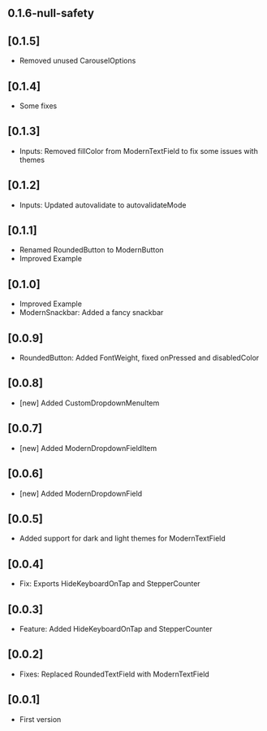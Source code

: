 ## 0.1.6-null-safety 


## [0.1.5]

* Removed unused CarouselOptions

## [0.1.4]

* Some fixes

## [0.1.3]

* Inputs: Removed fillColor from ModernTextField to fix some issues with themes

## [0.1.2]

* Inputs: Updated autovalidate to autovalidateMode

## [0.1.1]

* Renamed RoundedButton to ModernButton
* Improved Example

## [0.1.0]

* Improved Example
* ModernSnackbar: Added a fancy snackbar

## [0.0.9]

* RoundedButton: Added FontWeight, fixed onPressed and disabledColor

## [0.0.8]

* [new] Added CustomDropdownMenuItem

## [0.0.7]

* [new] Added ModernDropdownFieldItem

## [0.0.6]

* [new] Added ModernDropdownField

## [0.0.5]

* Added support for dark and light themes for ModernTextField

## [0.0.4]

* Fix: Exports HideKeyboardOnTap and StepperCounter

## [0.0.3]

* Feature: Added HideKeyboardOnTap and StepperCounter

## [0.0.2]

* Fixes: Replaced RoundedTextField with ModernTextField

## [0.0.1]

* First version
